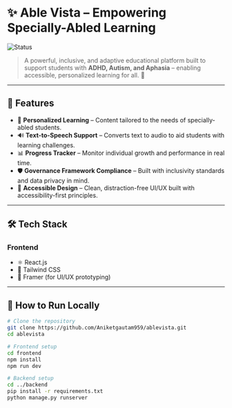 
# ✨ Able Vista – Empowering Specially-Abled Learning

![Status](https://img.shields.io/badge/status-Active-blue)


> A powerful, inclusive, and adaptive educational platform built to support students with **ADHD, Autism, and Aphasia** – enabling accessible, personalized learning for all. 💙

---

## 🌟 Features

- 🧠 **Personalized Learning** – Content tailored to the needs of specially-abled students.
- 🔊 **Text-to-Speech Support** – Converts text to audio to aid students with learning challenges.
- 📊 **Progress Tracker** – Monitor individual growth and performance in real time.
- 🛡️ **Governance Framework Compliance** – Built with inclusivity standards and data privacy in mind.
- 🎯 **Accessible Design** – Clean, distraction-free UI/UX built with accessibility-first principles.

---

## 🛠️ Tech Stack

### Frontend
- ⚛️ React.js
- 🎨 Tailwind CSS
- 🧩 Framer (for UI/UX prototyping)




---

## 🧪 How to Run Locally

```bash
# Clone the repository
git clone https://github.com/Aniketgautam959/ablevista.git
cd ablevista

# Frontend setup
cd frontend
npm install
npm run dev

# Backend setup
cd ../backend
pip install -r requirements.txt
python manage.py runserver


